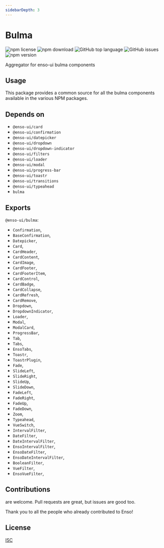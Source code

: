 ```yaml
---
sidebarDepth: 3
---
```


# Bulma

![npm license](https://img.shields.io/npm/l/@enso-ui/bulma.svg) 
![npm download](https://img.shields.io/npm/dm/@enso-ui/bulma.svg) 
![GitHub top language](https://img.shields.io/github/languages/top/enso-ui/bulma.svg) 
![GitHub issues](https://img.shields.io/github/issues/enso-ui/bulma.svg) 
![npm version](https://img.shields.io/npm/v/@enso-ui/bulma.svg) 

Aggregator for enso-ui bulma components

## Usage
This package provides a common source for all the bulma components available in the various NPM packages.

## Depends on

- `@enso-ui/card`
- `@enso-ui/confirmation`
- `@enso-ui/datepicker`
- `@enso-ui/dropdown`
- `@enso-ui/dropdown-indicator`
- `@enso-ui/filters`
- `@enso-ui/loader`
- `@enso-ui/modal`
- `@enso-ui/progress-bar`
- `@enso-ui/toastr`
- `@enso-ui/transitions`
- `@enso-ui/typeahead`
- `bulma`

## Exports

`@enso-ui/bulma`:
- `Confirmation`, 
- `BaseConfirmation`, 
- `Datepicker`, 
- `Card`, 
- `CardHeader`, 
- `CardContent`, 
- `CardImage`,
- `CardFooter`, 
- `CardFooterItem`, 
- `CardControl`, 
- `CardBadge`, 
- `CardCollapse`, 
- `CardRefresh`,
- `CardRemove`, 
- `Dropdown`, 
- `DropdownIndicator`, 
- `Loader`, 
- `Modal`, 
- `ModalCard`, 
- `ProgressBar`,
- `Tab`, 
- `Tabs`, 
- `EnsoTabs`, 
- `Toastr`, 
- `ToastrPlugin`, 
- `Fade`, 
- `SlideLeft`, 
- `SlideRight`, 
- `SlideUp`,
- `SlideDown`, 
- `FadeLeft`, 
- `FadeRight`, 
- `FadeUp`, 
- `FadeDown`, 
- `Zoom`, 
- `Typeahead`, 
- `VueSwitch`,
- `IntervalFilter`, 
- `DateFilter`, 
- `DateIntervalFilter`, 
- `EnsoIntervalFilter`, 
- `EnsoDateFilter`,
- `EnsoDateIntervalFilter`, 
- `BooleanFilter`, 
- `VueFilter`, 
- `EnsoVueFilter`,

## Contributions

are welcome. Pull requests are great, but issues are good too.

Thank you to all the people who already contributed to Enso!

## License

[ISC](https://opensource.org/licenses/ISC)
